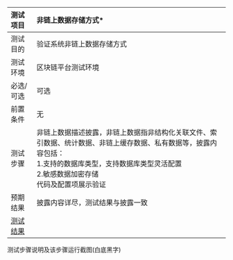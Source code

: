 |  测试项目 | 非链上数据存储方式* |
|  :----  | :----  |
| 测试目的  | 验证系统非链上数据存储方式 |
| 测试环境  | 区块链平台测试环境 |
| 必选/可选 | 可选 | 
| 前置条件 | 无 | 
| 测试步骤 | 非链上数据描述披露，非链上数据指非结构化关联文件、索引数据、统计数据、非链上缓存数据、私有数据等，披露内容包括：<br>1.支持的数据库类型，支持数据库类型灵活配置<br>2.敏感数据加密存储<br>代码及配置项展示验证 | 
| 预期结果 | 披露内容详尽，测试结果与披露一致 | 
| [测试结果](result.md) |  | 

测试步骤说明及该步骤运行截图(白底黑字)

